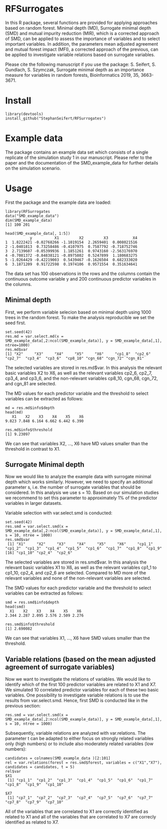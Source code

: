# RFSurrogates
In this R package, several functions are provided for applying approaches based on random forest. Minimal depth (MD), Surrogate minimal depth (SMD) and mutual impurity reduction (MIR), which is a corrected approach of SMD, can be applied to assess the importance of variables and to select important variables. In addition, the parameters mean adjusted agreement and mutual forest impact (MFI), a corrected approach of the previous, can be applied to investigate variable relations based on surrogate variables. 

Please cite the following manuscript if you use the package:
S. Seifert, S. Gundlach, S. Szymczak, Surrogate minimal depth as an importance measure for variables in random forests, Bioinformatics 2019, 35, 3663-3671.


# Install
```
library(devtools)
install_github("StephanSeifert/RFSurrogates")
```

# Example data
The package contains an example data set which consists of a single replicate of the simulation study 1 in our manuscript. Please refer to the paper and the documentation of the SMD_example_data for further details on the simulation scenario.

# Usage
First the package and the example data are loaded:
```
library(RFSurrogates
data("SMD_example_data")
dim(SMD_example_data)
[1] 100 201

head(SMD_example_data[, 1:5])
           y          X1         X2         X3           X4
1  1.8222421 -0.02768266 -1.1019154  2.2659401  0.008021516
2 -1.0401813  0.73258486 -0.4107975  0.7587792 -0.718752746
3  2.7139607 -0.05399936  1.1851261  0.9743160 -2.563176970
4 -0.7081372 -0.84838121 -0.8975802  0.5247899  1.180683275
5 -1.0264429 -0.42219003  0.5439467 -0.1626504  0.682333020
6  3.1871209  0.91722598  0.1974106  0.9571554  0.351634641

```
The data set has 100 observations in the rows and the columns contain the continuous outcome variable y and 200 continuous predictor variables in the columns.

## Minimal depth

First, we perform variable selecion based on minimal depth using 1000 trees in the random forest. To make the analysis reproducible we set the seed first.
```
set.seed(42)
res.md = var.select.md(x = SMD_example_data[,2:ncol(SMD_example_data)], y = SMD_example_data[,1], ntree=1000)
res.md$var
[1] "X2"     "X3"     "X4"     "X5"     "X6"     "cp1_8"  "cp2_6"  "cp2_7"  "cp3_4"  "cp3_6"  "cp8_10" "cgn_68" "cgn_72" "cgn_81"
```

The selected variables are stored in res.md$var. In this analysis the relevant basic variables X2 to X6, as well as the relevant variables cp2_6, cp2_7, cp3_4, and cp3_6, and the non-relevant variables cp8_10, cgn_68, cgn_72, and cgn_81 are selected.

The MD values for each predictor variable and the threshold to select variables can be extracted as follows:
```
md = res.md$info$depth
head(md)
   X1    X2    X3    X4    X5    X6 
9.823 7.848 6.164 6.662 6.442 6.390 

res.md$info$threshold
[1] 9.23097
```
We can see that variables X2, …, X6 have MD values smaller than the threshold in contrast to X1.

## Surrogate Minimal depth
Now we would like to analyze the example data with surrogate minimal depth which works similarly. However, we need to specify an additional parameter s, i.e. the number of surrogate variables that should be considered. In this analysis we use s = 10. Based on our simulation studies we recommend to set this parameter to approximately 1% of the predictor variables in larger datasets. 

Variable selection with var.select.smd is conducted:
```
set.seed(42)
res.smd = var.select.smd(x = SMD_example_data[,2:ncol(SMD_example_data)], y = SMD_example_data[,1], s = 10, ntree = 1000)
res.smd$var
 [1] "X1"     "X2"     "X3"     "X4"     "X5"     "X6"     "cp1_1"  "cp1_2"  "cp1_3"  "cp1_4"  "cp1_5"  "cp1_6"  "cp1_7"  "cp1_8"  "cp1_9" 
[16] "cp1_10" "cp2_4"  "cp2_6" 
```


The selected variables are stored in res.smd$var. In this analysis the relevant basic variables X1 to X6, as well as the relevant variables cp1_1 to cp1_10, cp2_4, and cp2_6 are selected. Compared to MD more of the relevant variables and none of the non-relevant variables are selected.


The SMD values for each predictor variable and the threshold to select variables can be extracted as follows:

```
smd = res.smd$info$depth
head(smd)
  X1    X2    X3    X4    X5    X6 
2.344 2.287 2.095 2.576 2.509 2.276 

res.smd$info$threshold
[1] 2.690082
```

We can see that variables X1, …, X6 have SMD values smaller than the threshold.

## Variable relations (based on the mean adjusted agreement of surrogate variables)
Now we want to investigate the relations of variables. We would like to identify which of the first 100 predictor variables are related to X1 and X7. We simulated 10 correlated predictor variables for each of these two basic variables.
One possibility to investigate variable relations is to use the results from var.select.smd. Hence, first SMD is conducted like in the previous section:

```
res.smd = var.select.smd(x = SMD_example_data[,2:ncol(SMD_example_data)], y = SMD_example_data[,1], s = 10, ntree = 1000)
```
Subsequently, variable relations are analyzed with var.relations. The parameter t can be adapted to either focus on strongly related variables only (high numbers) or to include also moderately related variables (low numbers):

```
candidates = colnames(SMD_example_data )[2:101]
rel = var.relations(forest = res.smd$forest, variables = c("X1","X7"), candidates = candidates, t = 5)
rel$var
$X1
 [1] "cp1_1"  "cp1_2"  "cp1_3"  "cp1_4"  "cp1_5"  "cp1_6"  "cp1_7"  "cp1_8"  "cp1_9"  "cp1_10"

$X7
 [1] "cp7_1"  "cp7_2"  "cp7_3"  "cp7_4"  "cp7_5"  "cp7_6"  "cp7_7"  "cp7_8"  "cp7_9"  "cp7_10"
```

All of the variables that are correlated to X1 are correctly identified as related to X1 and all of the variables that are correlated to X7 are correcly identified as related to X7. 

